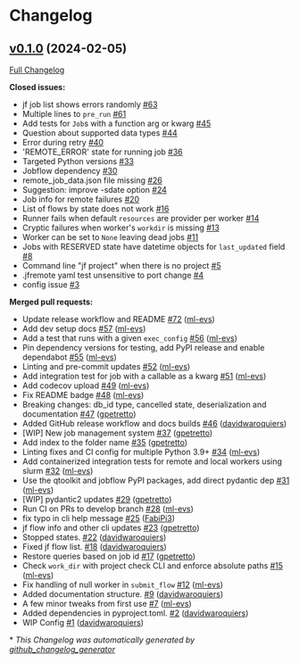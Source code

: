 # Changelog

## [v0.1.0](https://github.com/Matgenix/jobflow-remote/tree/v0.1.0) (2024-02-05)

[Full Changelog](https://github.com/Matgenix/jobflow-remote/compare/5cdc90eea80bada88c0b565fcc0bc4c70574f5ec...v0.1.0)

**Closed issues:**

- jf job list shows errors randomly [\#63](https://github.com/Matgenix/jobflow-remote/issues/63)
- Multiple lines to `pre_run` [\#61](https://github.com/Matgenix/jobflow-remote/issues/61)
- Add tests for `Job`s with a function arg or kwarg [\#45](https://github.com/Matgenix/jobflow-remote/issues/45)
- Question about supported data types [\#44](https://github.com/Matgenix/jobflow-remote/issues/44)
- Error during retry [\#40](https://github.com/Matgenix/jobflow-remote/issues/40)
- 'REMOTE\_ERROR' state for running job [\#36](https://github.com/Matgenix/jobflow-remote/issues/36)
- Targeted Python versions [\#33](https://github.com/Matgenix/jobflow-remote/issues/33)
- Jobflow dependency [\#30](https://github.com/Matgenix/jobflow-remote/issues/30)
- remote\_job\_data.json file missing [\#26](https://github.com/Matgenix/jobflow-remote/issues/26)
- Suggestion: improve -sdate option [\#24](https://github.com/Matgenix/jobflow-remote/issues/24)
- Job info for remote failures [\#20](https://github.com/Matgenix/jobflow-remote/issues/20)
- List of flows by state does not work [\#16](https://github.com/Matgenix/jobflow-remote/issues/16)
- Runner fails when default `resources` are provider per worker [\#14](https://github.com/Matgenix/jobflow-remote/issues/14)
- Cryptic failures when worker's `workdir` is missing [\#13](https://github.com/Matgenix/jobflow-remote/issues/13)
- Worker can be set to `None` leaving dead jobs [\#11](https://github.com/Matgenix/jobflow-remote/issues/11)
- Jobs with RESERVED state have datetime objects for `last_updated` field [\#8](https://github.com/Matgenix/jobflow-remote/issues/8)
- Command line "jf project" when there is no project [\#5](https://github.com/Matgenix/jobflow-remote/issues/5)
- .jfremote yaml test unsensitive to port change [\#4](https://github.com/Matgenix/jobflow-remote/issues/4)
- config issue [\#3](https://github.com/Matgenix/jobflow-remote/issues/3)

**Merged pull requests:**

- Update release workflow and README [\#72](https://github.com/Matgenix/jobflow-remote/pull/72) ([ml-evs](https://github.com/ml-evs))
- Add dev setup docs [\#57](https://github.com/Matgenix/jobflow-remote/pull/57) ([ml-evs](https://github.com/ml-evs))
- Add a test that runs with a given `exec_config` [\#56](https://github.com/Matgenix/jobflow-remote/pull/56) ([ml-evs](https://github.com/ml-evs))
- Pin dependency versions for testing, add PyPI release and enable dependabot [\#55](https://github.com/Matgenix/jobflow-remote/pull/55) ([ml-evs](https://github.com/ml-evs))
- Linting and pre-commit updates [\#52](https://github.com/Matgenix/jobflow-remote/pull/52) ([ml-evs](https://github.com/ml-evs))
- Add integration test for job with a callable as a kwarg [\#51](https://github.com/Matgenix/jobflow-remote/pull/51) ([ml-evs](https://github.com/ml-evs))
- Add codecov upload [\#49](https://github.com/Matgenix/jobflow-remote/pull/49) ([ml-evs](https://github.com/ml-evs))
- Fix README badge [\#48](https://github.com/Matgenix/jobflow-remote/pull/48) ([ml-evs](https://github.com/ml-evs))
- Breaking changes: db\_id type, cancelled state, deserialization and documentation [\#47](https://github.com/Matgenix/jobflow-remote/pull/47) ([gpetretto](https://github.com/gpetretto))
- Added GitHub release workflow and docs builds [\#46](https://github.com/Matgenix/jobflow-remote/pull/46) ([davidwaroquiers](https://github.com/davidwaroquiers))
- \[WIP\] New job management system [\#37](https://github.com/Matgenix/jobflow-remote/pull/37) ([gpetretto](https://github.com/gpetretto))
- Add index to the folder name [\#35](https://github.com/Matgenix/jobflow-remote/pull/35) ([gpetretto](https://github.com/gpetretto))
- Linting fixes and CI config for multiple Python 3.9+ [\#34](https://github.com/Matgenix/jobflow-remote/pull/34) ([ml-evs](https://github.com/ml-evs))
- Add containerized integration tests for remote and local workers using slurm [\#32](https://github.com/Matgenix/jobflow-remote/pull/32) ([ml-evs](https://github.com/ml-evs))
- Use the qtoolkit and jobflow PyPI packages, add direct pydantic dep [\#31](https://github.com/Matgenix/jobflow-remote/pull/31) ([ml-evs](https://github.com/ml-evs))
- \[WIP\] pydantic2 updates [\#29](https://github.com/Matgenix/jobflow-remote/pull/29) ([gpetretto](https://github.com/gpetretto))
- Run CI on PRs to develop branch [\#28](https://github.com/Matgenix/jobflow-remote/pull/28) ([ml-evs](https://github.com/ml-evs))
- fix typo in cli help message [\#25](https://github.com/Matgenix/jobflow-remote/pull/25) ([FabiPi3](https://github.com/FabiPi3))
- jf flow info and other cli updates [\#23](https://github.com/Matgenix/jobflow-remote/pull/23) ([gpetretto](https://github.com/gpetretto))
- Stopped states. [\#22](https://github.com/Matgenix/jobflow-remote/pull/22) ([davidwaroquiers](https://github.com/davidwaroquiers))
- Fixed jf flow list. [\#18](https://github.com/Matgenix/jobflow-remote/pull/18) ([davidwaroquiers](https://github.com/davidwaroquiers))
- Restore queries based on job id [\#17](https://github.com/Matgenix/jobflow-remote/pull/17) ([gpetretto](https://github.com/gpetretto))
- Check `work_dir` with project check CLI and enforce absolute paths [\#15](https://github.com/Matgenix/jobflow-remote/pull/15) ([ml-evs](https://github.com/ml-evs))
- Fix handling of null worker in `submit_flow` [\#12](https://github.com/Matgenix/jobflow-remote/pull/12) ([ml-evs](https://github.com/ml-evs))
- Added documentation structure. [\#9](https://github.com/Matgenix/jobflow-remote/pull/9) ([davidwaroquiers](https://github.com/davidwaroquiers))
- A few minor tweaks from first use [\#7](https://github.com/Matgenix/jobflow-remote/pull/7) ([ml-evs](https://github.com/ml-evs))
- Added dependencies in pyproject.toml. [\#2](https://github.com/Matgenix/jobflow-remote/pull/2) ([davidwaroquiers](https://github.com/davidwaroquiers))
- WIP Config [\#1](https://github.com/Matgenix/jobflow-remote/pull/1) ([davidwaroquiers](https://github.com/davidwaroquiers))



\* *This Changelog was automatically generated by [github_changelog_generator](https://github.com/github-changelog-generator/github-changelog-generator)*
